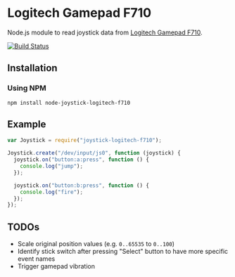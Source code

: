 # Logitech Gamepad F710

Node.js module to read joystick data from [Logitech Gamepad F710](http://gaming.logitech.com/en-us/product/f710-wireless-gamepad).

[![Build Status](https://secure.travis-ci.org/janpieper/node-joystick-logitech-f710.png?branch=master)](http://travis-ci.org/janpieper/node-joystick-logitech-f710)

## Installation

### Using NPM

`npm install node-joystick-logitech-f710`

## Example

````javascript
var Joystick = require("joystick-logitech-f710");

Joystick.create("/dev/input/js0", function (joystick) {
  joystick.on("button:a:press", function () {
    console.log("jump");
  });

  joystick.on("button:b:press", function () {
    console.log("fire");
  });
});
````

## TODOs

* Scale original position values (e.g. `0..65535` to `0..100`)
* Identify stick switch after pressing "Select" button to have more specific event names
* Trigger gamepad vibration
